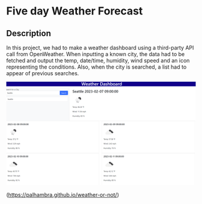# Five day Weather Forecast

## Description
In this project, we had to make a weather dashboard using a third-party API call from OpenWeather. When inputting a known city, the data had to be fetched and output the temp, date/time, humidity, wind speed and an icon representing the conditions. Also, when the city is searched, a list had to appear of previous searches.

![This will resemble the mock-up located in the challenge README.md](assets/Screenshot%202023-02-06%20231006.png)

(https://palhambra.github.io/weather-or-not/)